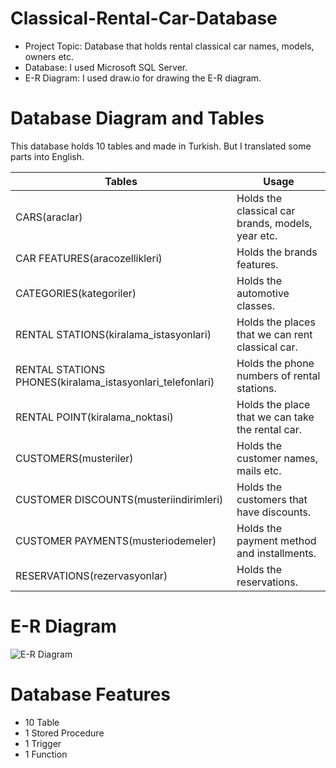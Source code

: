 # Classical-Rental-Car-Database

- Project Topic: Database that holds rental classical car names, models, owners etc.
- Database: I used Microsoft SQL Server.
- E-R Diagram: I used draw.io for drawing the E-R diagram.

# Database Diagram and Tables

This database holds 10 tables and made in Turkish. But I translated some parts into English.

| **Tables**                                                | **Usage**                                        |
|-----------------------------------------------------------|--------------------------------------------------|
| CARS(araclar)                                             | Holds the classical car brands, models, year etc.|
| CAR FEATURES(aracozellikleri)                             | Holds the brands features.                       |
| CATEGORIES(kategoriler)                                   | Holds the automotive classes.                    |
| RENTAL STATIONS(kiralama_istasyonlari)                    | Holds the places that we can rent classical car. |
| RENTAL STATIONS PHONES(kiralama_istasyonlari_telefonlari) | Holds the phone numbers of rental stations.      |
| RENTAL POINT(kiralama_noktasi)                            | Holds the place that we can take the rental car. |
| CUSTOMERS(musteriler)                                     | Holds the customer names, mails etc.             |
| CUSTOMER DISCOUNTS(musteriindirimleri)                    | Holds the customers that have discounts.         |
| CUSTOMER PAYMENTS(musteriodemeler)                        | Holds the payment method and installments.       |
| RESERVATIONS(rezervasyonlar)                              | Holds the reservations.                          |

# E-R Diagram

![E-R Diagram](https://user-images.githubusercontent.com/96497510/178055324-31bce376-5102-4b0c-bd4c-48a665b57598.jpg)

# Database Features

- 10 Table
- 1 Stored Procedure
- 1 Trigger
- 1 Function
